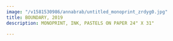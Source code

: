 ```yaml
---
image: "/v1581530986/annabrab/untitled_monoprint_zrdyg0.jpg"
title: BOUNDARY, 2019
description: MONOPRINT, INK, PASTELS ON PAPER 24" X 31"

---
```

